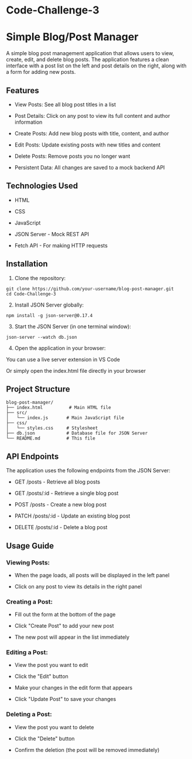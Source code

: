 # Code-Challenge-3

# Simple Blog/Post Manager

A simple blog post management application that allows users to view, create, edit, and delete blog posts. The application features a clean interface with a post list on the left and post details on the right, along with a form for adding new posts.

## Features
- View Posts: See all blog post titles in a list

- Post Details: Click on any post to view its full content and author information

- Create Posts: Add new blog posts with title, content, and author

- Edit Posts: Update existing posts with new titles and content

- Delete Posts: Remove posts you no longer want

- Persistent Data: All changes are saved to a mock backend API

## Technologies Used
- HTML

- CSS

- JavaScript

- JSON Server - Mock REST API

- Fetch API - For making HTTP requests



## Installation

1. Clone the repository:

```
git clone https://github.com/your-username/blog-post-manager.git
cd Code-Challenge-3
```

2. Install JSON Server globally:

```
npm install -g json-server@0.17.4
```

3. Start the JSON Server (in one terminal window):

```
json-server --watch db.json
```

4. Open the application in your browser:

You can use a live server extension in VS Code

Or simply open the index.html file directly in your browser

## Project Structure
```
blog-post-manager/
├── index.html          # Main HTML file
├── src/
│   └── index.js       # Main JavaScript file
├── css/
│   └── styles.css     # Stylesheet
├── db.json            # Database file for JSON Server
└── README.md          # This file
```

## API Endpoints
The application uses the following endpoints from the JSON Server:

- GET /posts - Retrieve all blog posts

- GET /posts/:id - Retrieve a single blog post

- POST /posts - Create a new blog post

- PATCH /posts/:id - Update an existing blog post

- DELETE /posts/:id - Delete a blog post

## Usage Guide

### Viewing Posts:

- When the page loads, all posts will be displayed in the left panel

- Click on any post to view its details in the right panel

### Creating a Post:

- Fill out the form at the bottom of the page

- Click "Create Post" to add your new post

- The new post will appear in the list immediately

### Editing a Post:

- View the post you want to edit

- Click the "Edit" button

- Make your changes in the edit form that appears

- Click "Update Post" to save your changes

### Deleting a Post:

- View the post you want to delete

- Click the "Delete" button

- Confirm the deletion (the post will be removed immediately)